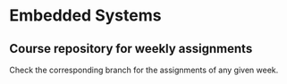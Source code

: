 # Embedded Systems
## Course repository for weekly assignments
Check the corresponding branch for the assignments of any given week.
